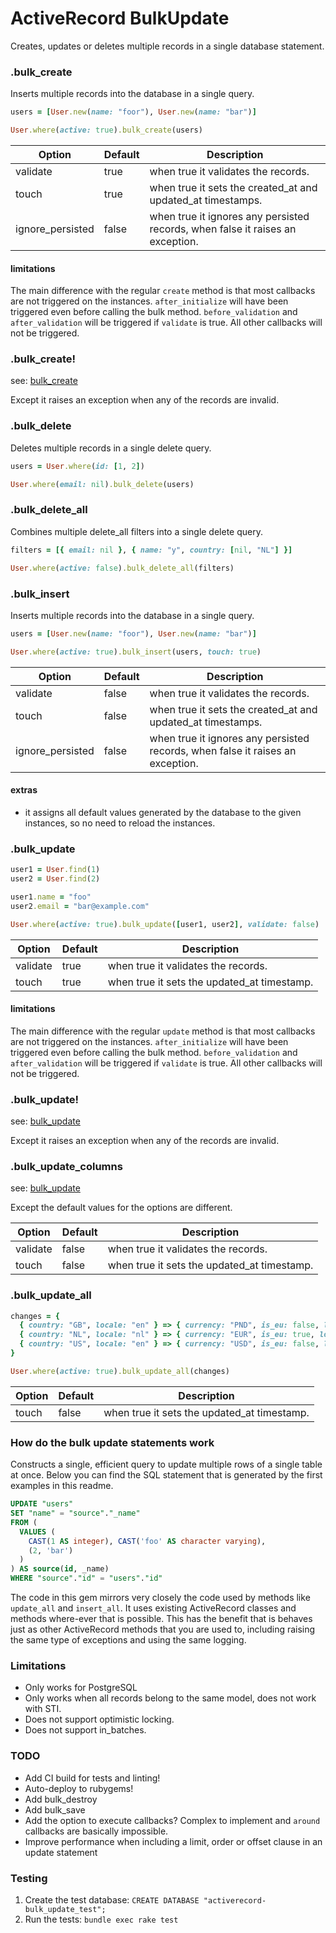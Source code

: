 # ActiveRecord BulkUpdate

Creates, updates or deletes multiple records in a single database statement.

### .bulk_create

Inserts multiple records into the database in a single query.

```ruby
users = [User.new(name: "foor"), User.new(name: "bar")]

User.where(active: true).bulk_create(users)
```

| Option  | Default | Description |
| ------------- | ------------- | ------------- |
| validate | true | when true it validates the records. |
| touch | true | when true it sets the created_at and updated_at timestamps. |
| ignore_persisted | false | when true it ignores any persisted records, when false it raises an exception. |

#### limitations
The main difference with the regular `create` method is that most callbacks are not triggered on the instances. `after_initialize` will have been triggered even before calling the bulk method. `before_validation` and `after_validation` will be triggered if `validate` is true. All other callbacks will not be triggered.

### .bulk_create!

see: [bulk_create](#bulk_create)

Except it raises an exception when any of the records are invalid.

### .bulk_delete

Deletes multiple records in a single delete query.

```ruby
users = User.where(id: [1, 2])

User.where(email: nil).bulk_delete(users)
```

### .bulk_delete_all

Combines multiple delete_all filters into a single delete query.

```ruby
filters = [{ email: nil }, { name: "y", country: [nil, "NL"] }]

User.where(active: false).bulk_delete_all(filters)
```

### .bulk_insert

Inserts multiple records into the database in a single query.

```ruby
users = [User.new(name: "foor"), User.new(name: "bar")]

User.where(active: true).bulk_insert(users, touch: true)
```

| Option  | Default | Description |
| ------------- | ------------- | ------------- |
| validate | false | when true it validates the records. |
| touch | false | when true it sets the created_at and updated_at timestamps. |
| ignore_persisted | false | when true it ignores any persisted records, when false it raises an exception. |

#### extras

- it assigns all default values generated by the database to the given instances, so no need to reload the instances.

### .bulk_update

```ruby
user1 = User.find(1)
user2 = User.find(2)

user1.name = "foo"
user2.email = "bar@example.com"

User.where(active: true).bulk_update([user1, user2], validate: false)
```

| Option  | Default | Description |
| ------------- | ------------- | ------------- |
| validate | true | when true it validates the records. |
| touch | true | when true it sets the updated_at timestamp. |

#### limitations
The main difference with the regular `update` method is that most callbacks are not triggered on the instances. `after_initialize` will have been triggered even before calling the bulk method. `before_validation` and `after_validation` will be triggered if `validate` is true. All other callbacks will not be triggered.

### .bulk_update!

see: [bulk_update](#bulk_update)

Except it raises an exception when any of the records are invalid.

### .bulk_update_columns

see: [bulk_update](#bulk_update)

Except the default values for the options are different.

| Option  | Default | Description |
| ------------- | ------------- | ------------- |
| validate | false | when true it validates the records. |
| touch | false | when true it sets the updated_at timestamp. |

### .bulk_update_all

```ruby
changes = {
  { country: "GB", locale: "en" } => { currency: "PND", is_eu: false, locale: "en-GB" },
  { country: "NL", locale: "nl" } => { currency: "EUR", is_eu: true, locale: "nl-NL" },
  { country: "US", locale: "en" } => { currency: "USD", is_eu: false, locale: "en-US" }
}

User.where(active: true).bulk_update_all(changes)
```

| Option  | Default | Description |
| ------------- | ------------- | ------------- |
| touch | false | when true it sets the updated_at timestamp. |

### How do the bulk update statements work

Constructs a single, efficient query to update multiple rows of a single table at once. Below you can find the SQL statement that is generated by the first examples in this readme.

```sql
UPDATE "users"
SET "name" = "source"."_name"
FROM (
  VALUES (
    CAST(1 AS integer), CAST('foo' AS character varying),
    (2, 'bar')
  )
) AS source(id, _name)
WHERE "source"."id" = "users"."id"
```

The code in this gem mirrors very closely the code used by methods like `update_all` and `insert_all`. It uses existing ActiveRecord classes and methods where-ever that is possible. This has the benefit that is behaves just as other ActiveRecord methods that you are used to, including raising the same type of exceptions and using the same logging.

### Limitations

- Only works for PostgreSQL
- Only works when all records belong to the same model, does not work with STI.
- Does not support optimistic locking.
- Does not support in_batches.

### TODO

- Add CI build for tests and linting!
- Auto-deploy to rubygems!
- Add bulk_destroy
- Add bulk_save
- Add the option to execute callbacks? Complex to implement and `around` callbacks are basically impossible.
- Improve performance when including a limit, order or offset clause in an update statement

### Testing

1. Create the test database: `CREATE DATABASE "activerecord-bulk_update_test";`
2. Run the tests: `bundle exec rake test`
